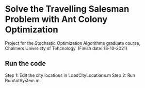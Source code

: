 # Solve the Travelling Salesman Problem with Ant Colony Optimization
Project for the Stochastic Optimization Algorithms graduate course, Chalmers Univeristy of Tehcnology. (Finish date: 13-10-2021)


## Run the code
Step 1: Edit the city locations in LoadCityLocations.m
Step 2: Run RunAntSystem.m

